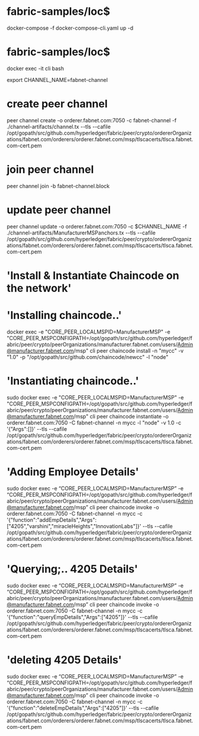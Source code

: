 
# fabric-samples/loc$ 
docker-compose -f docker-compose-cli.yaml up -d

# fabric-samples/loc$  
docker exec -it cli bash

export CHANNEL_NAME=fabnet-channel

# create peer channel
peer channel create -o orderer.fabnet.com:7050 -c fabnet-channel -f ./channel-artifacts/channel.tx --tls --cafile /opt/gopath/src/github.com/hyperledger/fabric/peer/crypto/ordererOrganizations/fabnet.com/orderers/orderer.fabnet.com/msp/tlscacerts/tlsca.fabnet.com-cert.pem

# join peer channel
peer channel join -b fabnet-channel.block

# update peer channel
peer channel update -o orderer.fabnet.com:7050 -c $CHANNEL_NAME -f ./channel-artifacts/ManufacturerMSPanchors.tx --tls --cafile /opt/gopath/src/github.com/hyperledger/fabric/peer/crypto/ordererOrganizations/fabnet.com/orderers/orderer.fabnet.com/msp/tlscacerts/tlsca.fabnet.com-cert.pem



# 'Install & Instantiate Chaincode on the network'

# 'Installing chaincode..'
docker exec -e "CORE_PEER_LOCALMSPID=ManufacturerMSP" -e "CORE_PEER_MSPCONFIGPATH=/opt/gopath/src/github.com/hyperledger/fabric/peer/crypto/peerOrganizations/manufacturer.fabnet.com/users/Admin@manufacturer.fabnet.com/msp" cli peer chaincode install -n "mycc" -v "1.0" -p "/opt/gopath/src/github.com/chaincode/newcc" -l "node"

# 'Instantiating chaincode..'
sudo docker exec -e "CORE_PEER_LOCALMSPID=ManufacturerMSP" -e "CORE_PEER_MSPCONFIGPATH=/opt/gopath/src/github.com/hyperledger/fabric/peer/crypto/peerOrganizations/manufacturer.fabnet.com/users/Admin@manufacturer.fabnet.com/msp" cli peer chaincode instantiate -o orderer.fabnet.com:7050 -C fabnet-channel -n mycc -l "node" -v 1.0 -c '{"Args":[]}' --tls --cafile /opt/gopath/src/github.com/hyperledger/fabric/peer/crypto/ordererOrganizations/fabnet.com/orderers/orderer.fabnet.com/msp/tlscacerts/tlsca.fabnet.com-cert.pem

# 'Adding Employee Details'
sudo docker exec -e “CORE_PEER_LOCALMSPID=ManufacturerMSP” -e “CORE_PEER_MSPCONFIGPATH=/opt/gopath/src/github.com/hyperledger/fabric/peer/crypto/peerOrganizations/manufacturer.fabnet.com/users/Admin@manufacturer.fabnet.com/msp” cli peer chaincode invoke -o orderer.fabnet.com:7050 -C fabnet-channel -n mycc -c '{"function":"addEmpDetails","Args":["4205","varshini","miracleHeights","InnovationLabs"]}' --tls --cafile /opt/gopath/src/github.com/hyperledger/fabric/peer/crypto/ordererOrganizations/fabnet.com/orderers/orderer.fabnet.com/msp/tlscacerts/tlsca.fabnet.com-cert.pem

# 'Querying;.. 4205 Details'
sudo docker exec -e “CORE_PEER_LOCALMSPID=ManufacturerMSP” -e “CORE_PEER_MSPCONFIGPATH=/opt/gopath/src/github.com/hyperledger/fabric/peer/crypto/peerOrganizations/manufacturer.fabnet.com/users/Admin@manufacturer.fabnet.com/msp” cli peer chaincode invoke -o orderer.fabnet.com:7050 -C fabnet-channel -n mycc -c '{"function":"queryEmpDetails","Args":["4205"]}' --tls --cafile /opt/gopath/src/github.com/hyperledger/fabric/peer/crypto/ordererOrganizations/fabnet.com/orderers/orderer.fabnet.com/msp/tlscacerts/tlsca.fabnet.com-cert.pem

# 'deleting 4205 Details'
sudo docker exec -e “CORE_PEER_LOCALMSPID=ManufacturerMSP” -e “CORE_PEER_MSPCONFIGPATH=/opt/gopath/src/github.com/hyperledger/fabric/peer/crypto/peerOrganizations/manufacturer.fabnet.com/users/Admin@manufacturer.fabnet.com/msp” cli peer chaincode invoke -o orderer.fabnet.com:7050 -C fabnet-channel -n mycc -c '{"function":"deleteEmpDetails","Args":["4205"]}' --tls --cafile /opt/gopath/src/github.com/hyperledger/fabric/peer/crypto/ordererOrganizations/fabnet.com/orderers/orderer.fabnet.com/msp/tlscacerts/tlsca.fabnet.com-cert.pem

